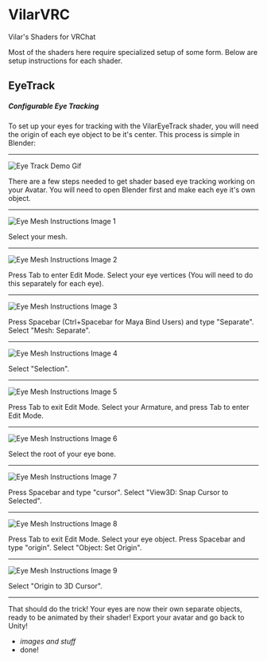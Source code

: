 # VilarVRC
Vilar's Shaders for VRChat

Most of the shaders here require specialized setup of some form. Below are setup instructions for each shader.

## EyeTrack
##### Configurable Eye Tracking

To set up your eyes for tracking with the VilarEyeTrack shader, you will need the origin of each eye object to be it's center. This process is simple in Blender:

---
![Eye Track Demo Gif](/Media/eyetrackdemo.gif)

There are a few steps needed to get shader based eye tracking working on your Avatar. You will need to open Blender first and make each eye it's own object.

---
![Eye Mesh Instructions Image 1](/Media/eyemeshinstruct1.jpg)

Select your mesh.

---
![Eye Mesh Instructions Image 2](/Media/eyemeshinstruct2.jpg)

Press Tab to enter Edit Mode. Select your eye vertices (You will need to do this separately for each eye).

---
![Eye Mesh Instructions Image 3](/Media/eyemeshinstruct3.jpg)

Press Spacebar (Ctrl+Spacebar for Maya Bind Users) and type "Separate". Select "Mesh: Separate".

---
![Eye Mesh Instructions Image 4](/Media/eyemeshinstruct4.jpg)

Select "Selection".

---
![Eye Mesh Instructions Image 5](/Media/eyemeshinstruct5.jpg)

Press Tab to exit Edit Mode. Select your Armature, and press Tab to enter Edit Mode.

---
![Eye Mesh Instructions Image 6](/Media/eyemeshinstruct6.jpg)

Select the root of your eye bone.

---
![Eye Mesh Instructions Image 7](/Media/eyemeshinstruct7.jpg)

Press Spacebar and type "cursor". Select "View3D: Snap Cursor to Selected".

---
![Eye Mesh Instructions Image 8](/Media/eyemeshinstruct8.jpg)

Press Tab to exit Edit Mode. Select your eye object. Press Spacebar and type "origin". Select "Object: Set Origin".

---
![Eye Mesh Instructions Image 9](/Media/eyemeshinstruct9.jpg)

Select "Origin to 3D Cursor".

---
That should do the trick! Your eyes are now their own separate objects, ready to be animated by their shader!
Export your avatar and go back to Unity!

* *images and stuff*
* done!
